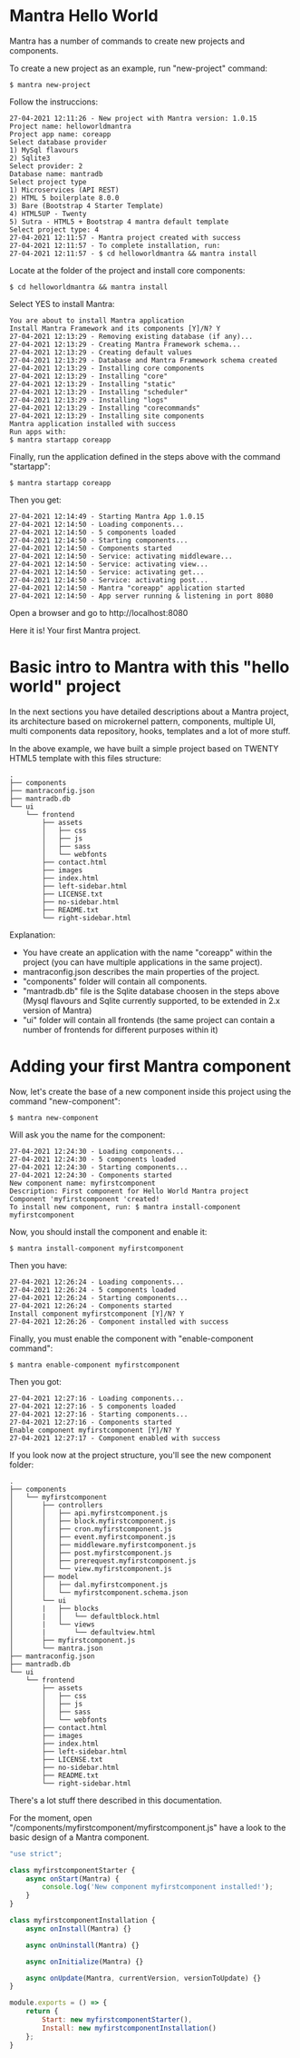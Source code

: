 # Mantra Hello World

Mantra has a number of commands to create new projects and components.

To create a new project as an example, run "new-project" command:

```
$ mantra new-project
```

Follow the instruccions:

```
27-04-2021 12:11:26 - New project with Mantra version: 1.0.15
Project name: helloworldmantra
Project app name: coreapp
Select database provider
1) MySql flavours
2) Sqlite3
Select provider: 2
Database name: mantradb
Select project type
1) Microservices (API REST)
2) HTML 5 boilerplate 8.0.0
3) Bare (Bootstrap 4 Starter Template)
4) HTML5UP - Twenty
5) Sutra - HTML5 + Bootstrap 4 mantra default template
Select project type: 4
27-04-2021 12:11:57 - Mantra project created with success
27-04-2021 12:11:57 - To complete installation, run:
27-04-2021 12:11:57 - $ cd helloworldmantra && mantra install
```

Locate at the folder of the project and install core components:

```
$ cd helloworldmantra && mantra install
```

Select YES to install Mantra:

```
You are about to install Mantra application
Install Mantra Framework and its components [Y]/N? Y
27-04-2021 12:13:29 - Removing existing database (if any)...
27-04-2021 12:13:29 - Creating Mantra Framework schema...
27-04-2021 12:13:29 - Creating default values
27-04-2021 12:13:29 - Database and Mantra Framework schema created
27-04-2021 12:13:29 - Installing core components
27-04-2021 12:13:29 - Installing "core"
27-04-2021 12:13:29 - Installing "static"
27-04-2021 12:13:29 - Installing "scheduler"
27-04-2021 12:13:29 - Installing "logs"
27-04-2021 12:13:29 - Installing "corecommands"
27-04-2021 12:13:29 - Installing site components
Mantra application installed with success
Run apps with:
$ mantra startapp coreapp
```

Finally, run the application defined in the steps above with the command "startapp":

```
$ mantra startapp coreapp
```

Then you get:

```
27-04-2021 12:14:49 - Starting Mantra App 1.0.15
27-04-2021 12:14:50 - Loading components...
27-04-2021 12:14:50 - 5 components loaded
27-04-2021 12:14:50 - Starting components...
27-04-2021 12:14:50 - Components started
27-04-2021 12:14:50 - Service: activating middleware...
27-04-2021 12:14:50 - Service: activating view...
27-04-2021 12:14:50 - Service: activating get...
27-04-2021 12:14:50 - Service: activating post...
27-04-2021 12:14:50 - Mantra "coreapp" application started
27-04-2021 12:14:50 - App server running & listening in port 8080
```

Open a browser and go to http://localhost:8080

Here it is! Your first Mantra project.

# Basic intro to Mantra with this "hello world" project

In the next sections you have detailed descriptions about a Mantra project, its architecture based on microkernel pattern, components, multiple UI, multi components data repository, hooks, templates and a lot of more stuff.

In the above example, we have built a simple project based on TWENTY HTML5 template with this files structure:

```
.
├── components
├── mantraconfig.json
├── mantradb.db
└── ui
    └── frontend
        ├── assets
        │   ├── css
        │   ├── js
        │   ├── sass
        │   └── webfonts
        ├── contact.html
        ├── images
        ├── index.html
        ├── left-sidebar.html
        ├── LICENSE.txt
        ├── no-sidebar.html
        ├── README.txt
        └── right-sidebar.html
```

Explanation:
* You have create an application with the name "coreapp" within the project (you can have multiple applications in the same project).
* mantraconfig.json describes the main properties of the project.
* "components" folder will contain all components.
* "mantradb.db" file is the Sqlite database choosen in the steps above (Mysql flavours and Sqlite currently supported, to be extended in 2.x version of Mantra)
* "ui" folder will contain all frontends (the same project can contain a number of frontends for different purposes within it)

# Adding your first Mantra component

Now, let's create the base of a new component inside this project using the command "new-component":

```
$ mantra new-component
```

Will ask you the name for the component:

```
27-04-2021 12:24:30 - Loading components...
27-04-2021 12:24:30 - 5 components loaded
27-04-2021 12:24:30 - Starting components...
27-04-2021 12:24:30 - Components started
New component name: myfirstcomponent
Description: First component for Hello World Mantra project
Component 'myfirstcomponent 'created!
To install new component, run: $ mantra install-component myfirstcomponent
```

Now, you should install the component and enable it:

```
$ mantra install-component myfirstcomponent
```

Then you have:

```
27-04-2021 12:26:24 - Loading components...
27-04-2021 12:26:24 - 5 components loaded
27-04-2021 12:26:24 - Starting components...
27-04-2021 12:26:24 - Components started
Install component myfirstcomponent [Y]/N? Y
27-04-2021 12:26:26 - Component installed with success
```

Finally, you must enable the component with "enable-component command":

```
$ mantra enable-component myfirstcomponent
```

Then you got:

```
27-04-2021 12:27:16 - Loading components...
27-04-2021 12:27:16 - 5 components loaded
27-04-2021 12:27:16 - Starting components...
27-04-2021 12:27:16 - Components started
Enable component myfirstcomponent [Y]/N? Y
27-04-2021 12:27:17 - Component enabled with success
```

If you look now at the project structure, you'll see the new component folder:

```
.
├── components
│   └── myfirstcomponent
│       ├── controllers
│       │   ├── api.myfirstcomponent.js
│       │   ├── block.myfirstcomponent.js
│       │   ├── cron.myfirstcomponent.js
│       │   ├── event.myfirstcomponent.js
│       │   ├── middleware.myfirstcomponent.js
│       │   ├── post.myfirstcomponent.js
│       │   ├── prerequest.myfirstcomponent.js
│       │   └── view.myfirstcomponent.js
│       ├── model
│       │   ├── dal.myfirstcomponent.js
│       │   └── myfirstcomponent.schema.json
│       └── ui
│       |   ├── blocks
│       |   │   └── defaultblock.html
│       |   └── views
│       |       └── defaultview.html
│       ├── myfirstcomponent.js
│       └── mantra.json
├── mantraconfig.json
├── mantradb.db
└── ui
    └── frontend
        ├── assets
        │   ├── css
        │   ├── js
        │   ├── sass
        │   └── webfonts
        ├── contact.html
        ├── images
        ├── index.html
        ├── left-sidebar.html
        ├── LICENSE.txt
        ├── no-sidebar.html
        ├── README.txt
        └── right-sidebar.html
```

There's a lot stuff there described in this documentation.

For the moment, open "/components/myfirstcomponent/myfirstcomponent.js" have a look to the basic design of a Mantra component.

```js
"use strict";

class myfirstcomponentStarter {
    async onStart(Mantra) {
        console.log('New component myfirstcomponent installed!');
    }
}

class myfirstcomponentInstallation {
    async onInstall(Mantra) {}

    async onUninstall(Mantra) {}

    async onInitialize(Mantra) {}

    async onUpdate(Mantra, currentVersion, versionToUpdate) {}
}

module.exports = () => {
    return {
        Start: new myfirstcomponentStarter(),
        Install: new myfirstcomponentInstallation()
    };
}
```